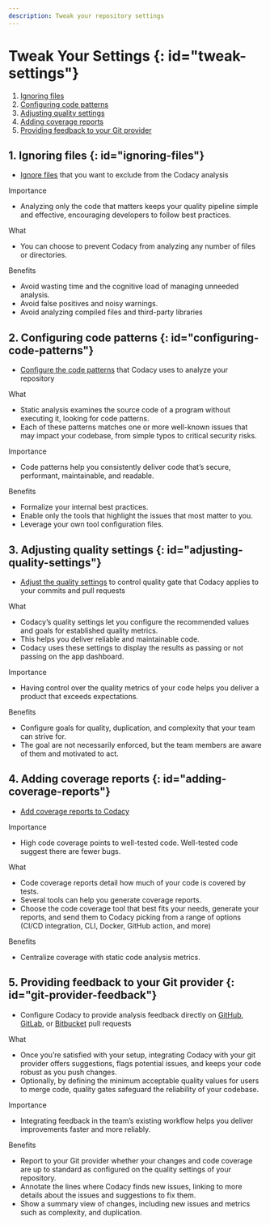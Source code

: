```yaml
---
description: Tweak your repository settings
---
```


[//]: # (TODO)
[//]: # ( * meta description)
[//]: # ( * promote the quality badge section elsewhere)

# Tweak Your Settings {: id="tweak-settings"}

1.  [Ignoring files](#ignoring-files)
1.  [Configuring code patterns](#configuring-code-patterns)
1.  [Adjusting quality settings](#adjusting-quality-settings)
1.  [Adding coverage reports](#adding-coverage-reports)
1.  [Providing feedback to your Git provider](#git-provider-feedback)

## 1. Ignoring files {: id="ignoring-files"}

-   [Ignore files](../repositories-configure/ignoring-files.md) that you want to exclude from the Codacy analysis

Importance

-   Analyzing only the code that matters keeps your quality pipeline simple and effective, encouraging developers to follow best practices.

What

-   You can choose to prevent Codacy from analyzing any number of files or directories.

Benefits

-   Avoid wasting time and the cognitive load of managing unneeded analysis.
-   Avoid false positives and noisy warnings.
-   Avoid analyzing compiled files and third-party libraries

## 2. Configuring code patterns {: id="configuring-code-patterns"}

-   [Configure the code patterns](../repositories-configure/configuring-code-patterns.md) that Codacy uses to analyze your repository

What

-   Static analysis examines the source code of a program without executing it, looking for code patterns.
-   Each of these patterns matches one or more well-known issues that may impact your codebase, from simple typos to critical security risks.

Importance

-   Code patterns help you consistently deliver code that’s secure, performant, maintainable, and readable.

Benefits

-   Formalize your internal best practices.
-   Enable only the tools that highlight the issues that most matter to you.
-   Leverage your own tool configuration files.

## 3. Adjusting quality settings {: id="adjusting-quality-settings"}

-   [Adjust the quality settings](../repositories-configure/adjusting-quality-settings.md) to control quality gate that Codacy applies to your commits and pull requests

What

-   Codacy’s quality settings let you configure the recommended values and goals for established quality metrics.
-   This helps you deliver reliable and maintainable code.
-   Codacy uses these settings to display the results as passing or not passing on the app dashboard.

Importance
   
-   Having control over the quality metrics of your code helps you deliver a product that exceeds expectations.

Benefits

-   Configure goals for quality, duplication, and complexity that your team can strive for.
-   The goal are not necessarily enforced, but the team members are aware of them and motivated to act.

## 4. Adding coverage reports {: id="adding-coverage-reports"}

-   [Add coverage reports to Codacy](../coverage-reporter/index.md)

Importance

-   High code coverage points to well-tested code. Well-tested code suggest there are fewer bugs.

What

-   Code coverage reports detail how much of your code is covered by tests.
-   Several tools can help you generate coverage reports.
-   Choose the code coverage tool that best fits your needs, generate your reports, and send them to Codacy picking from a range of options (CI/CD integration, CLI, Docker, GitHub action, and more)

Benefits

-   Centralize coverage with static code analysis metrics.

## 5. Providing feedback to your Git provider {: id="git-provider-feedback"}

[//]: # (TODO decide how to integrate the instructions to act as a quality gate)
[//]: # (  -   [Use Codacy as a quality gate]&#40;../faq/general/how-do-i-block-merging-prs-using-codacy-as-a-quality-gate.md&#41; to block merging pull requests that don't meet your quality standards)

-   Configure Codacy to provide analysis feedback directly on [GitHub](../repositories-configure/integrations/github-integration.md#configuring), [GitLab](../repositories-configure/integrations/gitlab-integration.md#configuring), or [Bitbucket](../repositories-configure/integrations/bitbucket-integration.md#configuring) pull requests

What

-   Once you’re satisfied with your setup, integrating Codacy with your git provider offers suggestions, flags potential issues, and keeps your code robust as you push changes.
-   Optionally, by defining the minimum acceptable quality values for users to merge code, quality gates safeguard the reliability of your codebase.

Importance

-   Integrating feedback in the team’s existing workflow helps you deliver improvements faster and more reliably.

Benefits

-   Report to your Git provider whether your changes and code coverage are up to standard as configured on the quality settings of your repository.
-   Annotate the lines where Codacy finds new issues, linking to more details about the issues and suggestions to fix them.
-   Show a summary view of changes, including new issues and metrics such as complexity, and duplication.
